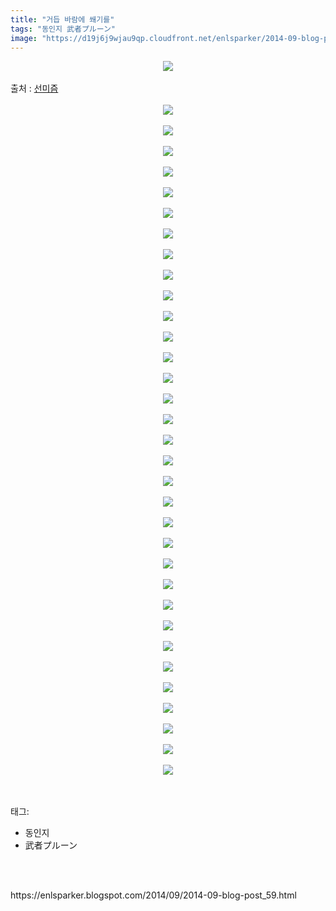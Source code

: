 ```yaml
---
title: "거듭 바람에 쐐기를"
tags: "동인지 武者プルーン"
image: "https://d19j6j9wjau9qp.cloudfront.net/enlsparker/2014-09-blog-post_59/001.jpg"
---
```

<div class="article">
<div class="post-body entry-content" id="post-body-2143909833427154330" itemprop="description articleBody">
<div class="separator" style="clear: both; text-align: center;">
<img src="{{ site.imgserver8 }}/enlsparker/2014-09-blog-post_59/001.jpg"/></div>
<br/>
<a name="more"></a>출처 : <a href="http://sunmism.com/2853">선미즘</a><br/>
<br/>
<div class="separator" style="clear: both; text-align: center;">
<img src="{{ site.imgserver8 }}/enlsparker/2014-09-blog-post_59/002.jpg"/></div>
<br/>
<div class="separator" style="clear: both; text-align: center;">
<img src="{{ site.imgserver8 }}/enlsparker/2014-09-blog-post_59/003.jpg"/></div>
<br/>
<div class="separator" style="clear: both; text-align: center;">
<img src="{{ site.imgserver8 }}/enlsparker/2014-09-blog-post_59/004.jpg"/></div>
<br/>
<div class="separator" style="clear: both; text-align: center;">
<img src="{{ site.imgserver8 }}/enlsparker/2014-09-blog-post_59/005.jpg"/></div>
<br/>
<div class="separator" style="clear: both; text-align: center;">
<img src="{{ site.imgserver8 }}/enlsparker/2014-09-blog-post_59/006.jpg"/></div>
<br/>
<div class="separator" style="clear: both; text-align: center;">
<img src="{{ site.imgserver8 }}/enlsparker/2014-09-blog-post_59/007.jpg"/></div>
<br/>
<div class="separator" style="clear: both; text-align: center;">
<img src="{{ site.imgserver8 }}/enlsparker/2014-09-blog-post_59/008.jpg"/></div>
<br/>
<div class="separator" style="clear: both; text-align: center;">
<img src="{{ site.imgserver8 }}/enlsparker/2014-09-blog-post_59/009.jpg"/></div>
<br/>
<div class="separator" style="clear: both; text-align: center;">
<img src="{{ site.imgserver8 }}/enlsparker/2014-09-blog-post_59/010.jpg"/></div>
<br/>
<div class="separator" style="clear: both; text-align: center;">
<img src="{{ site.imgserver8 }}/enlsparker/2014-09-blog-post_59/011.jpg"/></div>
<br/>
<div class="separator" style="clear: both; text-align: center;">
<img src="{{ site.imgserver8 }}/enlsparker/2014-09-blog-post_59/012.jpg"/></div>
<br/>
<div class="separator" style="clear: both; text-align: center;">
<img src="{{ site.imgserver8 }}/enlsparker/2014-09-blog-post_59/013.jpg"/></div>
<br/>
<div class="separator" style="clear: both; text-align: center;">
<img src="{{ site.imgserver8 }}/enlsparker/2014-09-blog-post_59/014.jpg"/></div>
<br/>
<div class="separator" style="clear: both; text-align: center;">
<img src="{{ site.imgserver8 }}/enlsparker/2014-09-blog-post_59/015.jpg"/></div>
<br/>
<div class="separator" style="clear: both; text-align: center;">
<img src="{{ site.imgserver8 }}/enlsparker/2014-09-blog-post_59/016.jpg"/></div>
<br/>
<div class="separator" style="clear: both; text-align: center;">
<img src="{{ site.imgserver8 }}/enlsparker/2014-09-blog-post_59/017.jpg"/></div>
<br/>
<div class="separator" style="clear: both; text-align: center;">
<img src="{{ site.imgserver8 }}/enlsparker/2014-09-blog-post_59/018.jpg"/></div>
<br/>
<div class="separator" style="clear: both; text-align: center;">
<img src="{{ site.imgserver8 }}/enlsparker/2014-09-blog-post_59/019.jpg"/></div>
<br/>
<div class="separator" style="clear: both; text-align: center;">
<img src="{{ site.imgserver8 }}/enlsparker/2014-09-blog-post_59/020.jpg"/></div>
<br/>
<div class="separator" style="clear: both; text-align: center;">
<img src="{{ site.imgserver8 }}/enlsparker/2014-09-blog-post_59/021.jpg"/></div>
<br/>
<div class="separator" style="clear: both; text-align: center;">
<img src="{{ site.imgserver8 }}/enlsparker/2014-09-blog-post_59/022.jpg"/></div>
<br/>
<div class="separator" style="clear: both; text-align: center;">
<img src="{{ site.imgserver8 }}/enlsparker/2014-09-blog-post_59/023.jpg"/></div>
<br/>
<div class="separator" style="clear: both; text-align: center;">
<img src="{{ site.imgserver8 }}/enlsparker/2014-09-blog-post_59/024.jpg"/></div>
<br/>
<div class="separator" style="clear: both; text-align: center;">
<img src="{{ site.imgserver8 }}/enlsparker/2014-09-blog-post_59/025.jpg"/></div>
<br/>
<div class="separator" style="clear: both; text-align: center;">
<img src="{{ site.imgserver8 }}/enlsparker/2014-09-blog-post_59/026.jpg"/></div>
<br/>
<div class="separator" style="clear: both; text-align: center;">
<img src="{{ site.imgserver8 }}/enlsparker/2014-09-blog-post_59/027.jpg"/></div>
<br/>
<div class="separator" style="clear: both; text-align: center;">
<img src="{{ site.imgserver8 }}/enlsparker/2014-09-blog-post_59/028.jpg"/></div>
<br/>
<div class="separator" style="clear: both; text-align: center;">
<img src="{{ site.imgserver8 }}/enlsparker/2014-09-blog-post_59/029.jpg"/></div>
<br/>
<div class="separator" style="clear: both; text-align: center;">
<img src="{{ site.imgserver8 }}/enlsparker/2014-09-blog-post_59/030.jpg"/></div>
<br/>
<div class="separator" style="clear: both; text-align: center;">
<img src="{{ site.imgserver8 }}/enlsparker/2014-09-blog-post_59/031.jpg"/></div>
<br/>
<div class="separator" style="clear: both; text-align: center;">
<img src="{{ site.imgserver8 }}/enlsparker/2014-09-blog-post_59/032.jpg"/></div>
<br/>
<div class="separator" style="clear: both; text-align: center;">
<img src="{{ site.imgserver8 }}/enlsparker/2014-09-blog-post_59/033.jpg"/></div>
<br/>
<div class="separator" style="clear: both; text-align: center;">
<img src="{{ site.imgserver8 }}/enlsparker/2014-09-blog-post_59/034.jpg"/></div>
<br/>
<div style="clear: both;"></div>
</div></div><br/>
<div class="tagTrail">
<p>태그: </p>
<ul>
<li>동인지</li>
<li>武者プルーン</li>
</ul>
</div><br/>

<br/>
<p id="refer">https://enlsparker.blogspot.com/2014/09/2014-09-blog-post_59.html</p>
<br/>

